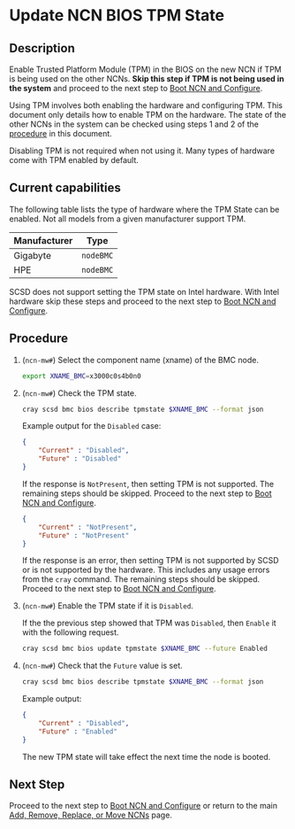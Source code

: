 # Update NCN BIOS TPM State

## Description

Enable Trusted Platform Module (TPM) in the BIOS on the new NCN if TPM is being used on the other NCNs.
**Skip this step if TPM is not being used in the system** and proceed to the next step to [Boot NCN and Configure](Boot_NCN.md).

Using TPM involves both enabling the hardware and configuring TPM.
This document only details how to enable TPM on the hardware.
The state of the other NCNs in the system can be checked using steps 1 and 2 of the [procedure](#procedure) in this document.

Disabling TPM is not required when not using it. Many types of hardware come with TPM enabled by default.

## Current capabilities

The following table lists the type of hardware where the TPM State can be enabled. Not all models from a given manufacturer support TPM.

| **Manufacturer** | **Type**     |
| ---------------- | ------------ |
| Gigabyte         | `nodeBMC`    |
| HPE              | `nodeBMC`    |

SCSD does not support setting the TPM state on Intel hardware.
With Intel hardware skip these steps and proceed to the next step to [Boot NCN and Configure](Boot_NCN.md).

## Procedure

1. (`ncn-mw#`) Select the component name (xname) of the BMC node. <a name="step1"></a>

    ```bash
    export XNAME_BMC=x3000c0s4b0n0
    ```

1. (`ncn-mw#`) Check the TPM state. <a name="step2"></a>

    ```bash
    cray scsd bmc bios describe tpmstate $XNAME_BMC --format json
    ```

    Example output for the `Disabled` case:

    ```json
    {
        "Current" : "Disabled",
        "Future" : "Disabled"
    }
    ```

    If the response is `NotPresent`, then setting TPM is not supported.
    The remaining steps should be skipped. Proceed to the next step to [Boot NCN and Configure](Boot_NCN.md).

    ```json
    {
        "Current" : "NotPresent",
        "Future" : "NotPresent"
    }
    ```

    If the response is an error, then setting TPM is not supported by SCSD or is not supported by the hardware.
    This includes any usage errors from the `cray` command.
    The remaining steps should be skipped. Proceed to the next step to [Boot NCN and Configure](Boot_NCN.md).

1. (`ncn-mw#`) Enable the TPM state if it is `Disabled`.

    If the the previous step showed that TPM was `Disabled`, then `Enable` it with the following request.

    ```bash
    cray scsd bmc bios update tpmstate $XNAME_BMC --future Enabled
    ```

1. (`ncn-mw#`) Check that the `Future` value is set.

    ```bash
    cray scsd bmc bios describe tpmstate $XNAME_BMC --format json
    ```

    Example output:

    ```json
    {
        "Current" : "Disabled",
        "Future" : "Enabled"
    }
    ```

    The new TPM state will take effect the next time the node is booted.

## Next Step

Proceed to the next step to [Boot NCN and Configure](Boot_NCN.md) or return to the main [Add, Remove, Replace, or Move NCNs](../Add_Remove_Replace_NCNs.md) page.
